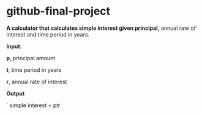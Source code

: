 # github-final-project

**A calculator that calculates simple interest given principal,** annual rate of interest and time period in years.

**Input**:

   **p**, principal amount
   
   **t**, time period in years
   
   **r**, annual rate of interest
   
**Output**

`   simple interest = p*t*r

